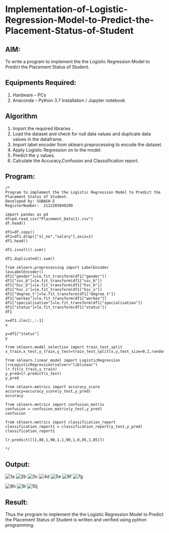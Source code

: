 # Implementation-of-Logistic-Regression-Model-to-Predict-the-Placement-Status-of-Student

## AIM:
To write a program to implement the the Logistic Regression Model to Predict the Placement Status of Student.

## Equipments Required:
1. Hardware – PCs
2. Anaconda – Python 3.7 Installation / Jupyter notebook

## Algorithm
1. Import the required libraries .
2. Load the dataset and check for null data values and duplicate data values in the dataframe.
3. Import label encoder from sklearn.preprocessing to encode the dataset.
4. Apply Logistic Regression on to the model.
5. Predict the y values.
6. Calculate the Accuracy,Confusion and Classsification report.
 

## Program:
```
/*
Program to implement the the Logistic Regression Model to Predict the Placement Status of Student.
Developed by: SUBASH E
RegisterNumber:  2122203040209

import pandas as pd
df=pd.read_csv("Placement_Data(1).csv")
df.head()

df1=df.copy()
df1=df1.drop(["sl_no","salary"],axis=1)
df1.head()

df1.isnull().sum()

df1.duplicated().sum()

from sklearn.preprocessing import LabelEncoder
le=LabelEncoder()
df1["gender"]=le.fit_transform(df1["gender"])
df1["ssc_b"]=le.fit_transform(df1["ssc_b"])
df1["hsc_b"]=le.fit_transform(df1["hsc_b"])
df1["hsc_s"]=le.fit_transform(df1["hsc_s"])
df1["degree_t"]=le.fit_transform(df1["degree_t"])
df1["workex"]=le.fit_transform(df1["workex"])
df1["specialisation"]=le.fit_transform(df1["specialisation"])
df1["status"]=le.fit_transform(df1["status"])
df1

x=df1.iloc[:,:-1]
x

y=df1["status"]
y

from sklearn.model_selection import train_test_split
x_train,x_test,y_train,y_test=train_test_split(x,y,test_size=0.2,random_state=0)

from sklearn.linear_model import LogisticRegression
lr=LogisticRegression(solver="liblinear")
lr.fit(x_train,y_train)
y_pred=lr.predict(x_test)
y_pred

from sklearn.metrics import accuracy_score
accuracy=accuracy_score(y_test,y_pred)
accuracy

from sklearn.metrics import confusion_matrix
confusion = confusion_matrix(y_test,y_pred)
confusion

from sklearn.metrics import classification_report
classification_report1 = classification_report(y_test,y_pred)
classification_report1

lr.predict([[1,80,1,90,1,1,90,1,0,85,1,85]])

*/
```

## Output:
![1a](https://user-images.githubusercontent.com/94747031/194789989-b635e618-4479-46ee-8e38-7b5b489980d0.png)
![2b](https://user-images.githubusercontent.com/94747031/194789999-463f6b8a-7cd1-4dd6-86ac-b0f7e8272f13.png)
![3c](https://user-images.githubusercontent.com/94747031/194790021-b3628ce8-ae59-4f6e-84c8-dd588d84901a.png)
![4d](https://user-images.githubusercontent.com/94747031/194790037-f8b63a18-653e-46ad-9eba-262b6cfb21da.png)
![5e](https://user-images.githubusercontent.com/94747031/194790044-a48cf25e-746e-4bfc-88f8-79cc73724045.png)
![6f](https://user-images.githubusercontent.com/94747031/194790065-4eb7db36-7c2f-4c73-8b1c-52056ce0be91.png)
![7g](https://user-images.githubusercontent.com/94747031/194790119-a44c5803-6b68-4b45-a4b3-c7b2f60b3881.png)

![8h](https://user-images.githubusercontent.com/94747031/194790129-7d166795-254b-4ba2-9eb3-a9589755cbdf.png)
![9i](https://user-images.githubusercontent.com/94747031/194790140-8994904b-a116-4f55-a152-7a64c7b12176.png)
![10j](https://user-images.githubusercontent.com/94747031/194790152-a23e2bc9-3c50-4567-ad71-6c13ceafaa05.png)


## Result:
Thus the program to implement the the Logistic Regression Model to Predict the Placement Status of Student is written and verified using python programming.
